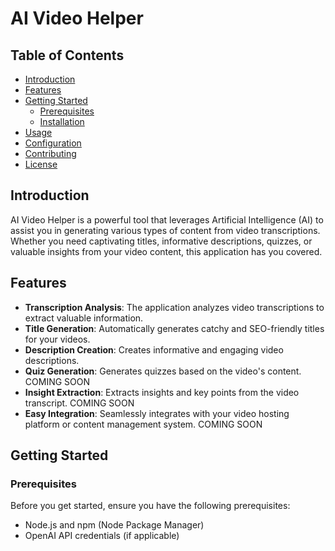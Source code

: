 # AI Video Helper

## Table of Contents

-   [Introduction](#introduction)
-   [Features](#features)
-   [Getting Started](#getting-started)
    -   [Prerequisites](#prerequisites)
    -   [Installation](#installation)
-   [Usage](#usage)
-   [Configuration](#configuration)
-   [Contributing](#contributing)
-   [License](#license)

## Introduction

AI Video Helper is a powerful tool that leverages Artificial Intelligence (AI) to assist you in generating various types of content from video transcriptions. Whether you need captivating titles, informative descriptions, quizzes, or valuable insights from your video content, this application has you covered.

## Features

-   **Transcription Analysis**: The application analyzes video transcriptions to extract valuable information.
-   **Title Generation**: Automatically generates catchy and SEO-friendly titles for your videos.
-   **Description Creation**: Creates informative and engaging video descriptions.
-   **Quiz Generation**: Generates quizzes based on the video's content. COMING SOON
-   **Insight Extraction**: Extracts insights and key points from the video transcript. COMING SOON
-   **Easy Integration**: Seamlessly integrates with your video hosting platform or content management system. COMING SOON

## Getting Started

### Prerequisites

Before you get started, ensure you have the following prerequisites:

-   Node.js and npm (Node Package Manager)
-   OpenAI API credentials (if applicable)
